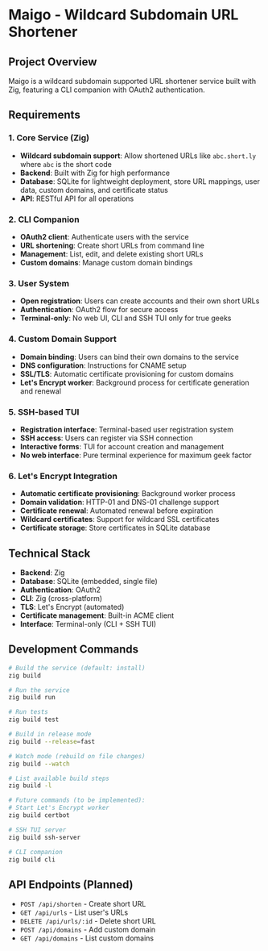 # Maigo - Wildcard Subdomain URL Shortener

## Project Overview
Maigo is a wildcard subdomain supported URL shortener service built with Zig, featuring a CLI companion with OAuth2 authentication.

## Requirements

### 1. Core Service (Zig)
- **Wildcard subdomain support**: Allow shortened URLs like `abc.short.ly` where `abc` is the short code
- **Backend**: Built with Zig for high performance
- **Database**: SQLite for lightweight deployment, store URL mappings, user data, custom domains, and certificate status
- **API**: RESTful API for all operations

### 2. CLI Companion
- **OAuth2 client**: Authenticate users with the service
- **URL shortening**: Create short URLs from command line
- **Management**: List, edit, and delete existing short URLs
- **Custom domains**: Manage custom domain bindings

### 3. User System
- **Open registration**: Users can create accounts and their own short URLs
- **Authentication**: OAuth2 flow for secure access
- **Terminal-only**: No web UI, CLI and SSH TUI only for true geeks

### 4. Custom Domain Support
- **Domain binding**: Users can bind their own domains to the service
- **DNS configuration**: Instructions for CNAME setup
- **SSL/TLS**: Automatic certificate provisioning for custom domains
- **Let's Encrypt worker**: Background process for certificate generation and renewal

### 5. SSH-based TUI
- **Registration interface**: Terminal-based user registration system
- **SSH access**: Users can register via SSH connection
- **Interactive forms**: TUI for account creation and management
- **No web interface**: Pure terminal experience for maximum geek factor

### 6. Let's Encrypt Integration
- **Automatic certificate provisioning**: Background worker process
- **Domain validation**: HTTP-01 and DNS-01 challenge support
- **Certificate renewal**: Automated renewal before expiration
- **Wildcard certificates**: Support for wildcard SSL certificates
- **Certificate storage**: Store certificates in SQLite database

## Technical Stack
- **Backend**: Zig
- **Database**: SQLite (embedded, single file)
- **Authentication**: OAuth2
- **CLI**: Zig (cross-platform)
- **TLS**: Let's Encrypt (automated)
- **Certificate management**: Built-in ACME client
- **Interface**: Terminal-only (CLI + SSH TUI)

## Development Commands
```bash
# Build the service (default: install)
zig build

# Run the service
zig build run

# Run tests
zig build test

# Build in release mode
zig build --release=fast

# Watch mode (rebuild on file changes)
zig build --watch

# List available build steps
zig build -l

# Future commands (to be implemented):
# Start Let's Encrypt worker
zig build certbot

# SSH TUI server
zig build ssh-server

# CLI companion
zig build cli
```

## API Endpoints (Planned)
- `POST /api/shorten` - Create short URL
- `GET /api/urls` - List user's URLs
- `DELETE /api/urls/:id` - Delete short URL
- `POST /api/domains` - Add custom domain
- `GET /api/domains` - List custom domains
